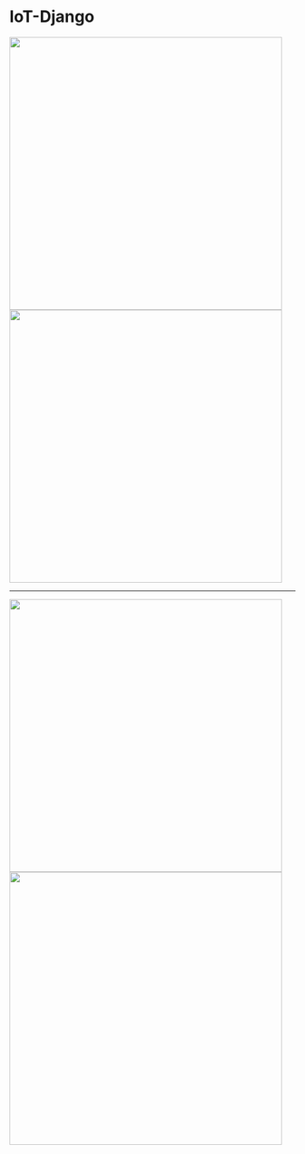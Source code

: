 # IoT-Django

<img src="https://cloud.githubusercontent.com/assets/13679090/11020372/f97749de-8658-11e5-9e9b-71a1d99622c2.png" width="480px"> 

<img src="https://cloud.githubusercontent.com/assets/13679090/11020392/a3d7c962-8659-11e5-81f8-0aa14ecb179a.jpg" width="480px"> 

<hr/> 

<img src="https://cloud.githubusercontent.com/assets/13679090/11236495/263a95e8-8e15-11e5-81e1-7fe8bd72e810.png" width="480px"> 

<img src="https://cloud.githubusercontent.com/assets/13679090/11236498/295c28cc-8e15-11e5-894f-440482af5cea.jpg" width="480px"> 
